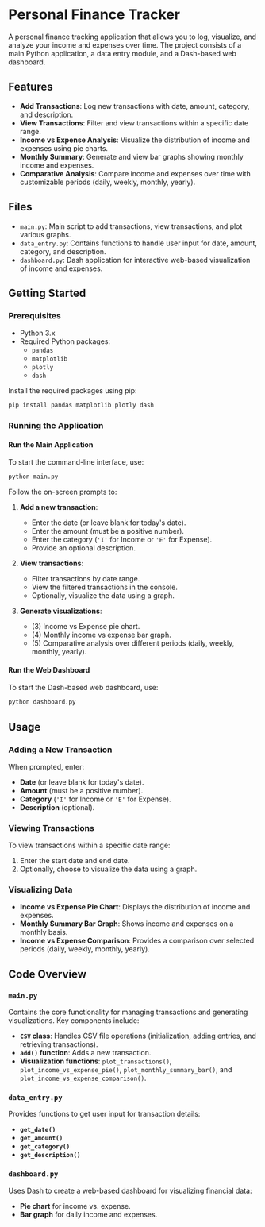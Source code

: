 # Personal Finance Tracker

A personal finance tracking application that allows you to log, visualize, and analyze your income and expenses over time. The project consists of a main Python application, a data entry module, and a Dash-based web dashboard.

## Features

- **Add Transactions**: Log new transactions with date, amount, category, and description.
- **View Transactions**: Filter and view transactions within a specific date range.
- **Income vs Expense Analysis**: Visualize the distribution of income and expenses using pie charts.
- **Monthly Summary**: Generate and view bar graphs showing monthly income and expenses.
- **Comparative Analysis**: Compare income and expenses over time with customizable periods (daily, weekly, monthly, yearly).

## Files

- `main.py`: Main script to add transactions, view transactions, and plot various graphs.
- `data_entry.py`: Contains functions to handle user input for date, amount, category, and description.
- `dashboard.py`: Dash application for interactive web-based visualization of income and expenses.

## Getting Started

### Prerequisites

- Python 3.x
- Required Python packages:
  - `pandas`
  - `matplotlib`
  - `plotly`
  - `dash`

Install the required packages using pip:

```bash
pip install pandas matplotlib plotly dash
```

### Running the Application

#### Run the Main Application

To start the command-line interface, use:

```bash
python main.py
```

Follow the on-screen prompts to:

1. **Add a new transaction**:
   - Enter the date (or leave blank for today's date).
   - Enter the amount (must be a positive number).
   - Enter the category (`'I'` for Income or `'E'` for Expense).
   - Provide an optional description.

2. **View transactions**:
   - Filter transactions by date range.
   - View the filtered transactions in the console.
   - Optionally, visualize the data using a graph.

3. **Generate visualizations**:
   - (3) Income vs Expense pie chart.
   - (4) Monthly income vs expense bar graph.
   - (5) Comparative analysis over different periods (daily, weekly, monthly, yearly).

#### Run the Web Dashboard

To start the Dash-based web dashboard, use:

```bash
python dashboard.py
```

## Usage

### Adding a New Transaction

When prompted, enter:

- **Date** (or leave blank for today's date).
- **Amount** (must be a positive number).
- **Category** (`'I'` for Income or `'E'` for Expense).
- **Description** (optional).

### Viewing Transactions

To view transactions within a specific date range:

1. Enter the start date and end date.
2. Optionally, choose to visualize the data using a graph.

### Visualizing Data

- **Income vs Expense Pie Chart**: Displays the distribution of income and expenses.
- **Monthly Summary Bar Graph**: Shows income and expenses on a monthly basis.
- **Income vs Expense Comparison**: Provides a comparison over selected periods (daily, weekly, monthly, yearly).


## Code Overview

### `main.py`

Contains the core functionality for managing transactions and generating visualizations. Key components include:

- **`CSV` class**: Handles CSV file operations (initialization, adding entries, and retrieving transactions).
- **`add()` function**: Adds a new transaction.
- **Visualization functions**: `plot_transactions()`, `plot_income_vs_expense_pie()`, `plot_monthly_summary_bar()`, and `plot_income_vs_expense_comparison()`.

### `data_entry.py`

Provides functions to get user input for transaction details:

- **`get_date()`**
- **`get_amount()`**
- **`get_category()`**
- **`get_description()`**

### `dashboard.py`

Uses Dash to create a web-based dashboard for visualizing financial data:

- **Pie chart** for income vs. expense.
- **Bar graph** for daily income and expenses.

